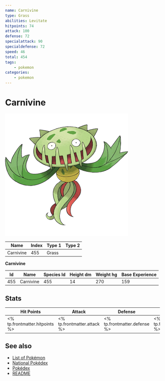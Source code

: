 ```yaml
---
name: Carnivine
type: Grass
abilities: Levitate
hitpoints: 74
attack: 100
defense: 72
specialattack: 90
specialdefense: 72
speed: 46
total: 454
tags:
    - pokemon
categories:
    - pokemon
---
```


# Carnivine


![Carnivine](images/455.png)

| **Name** | **Index** | **Type 1** | **Type 2** |
|----|----|----|----|
| Carnivine | 455 | Grass  |  |

**Carnivine** 




| **Id** | **Name** | **Species Id** | **Height dm** | **Weight hg** | **Base Experience** |
|--------|----------|----------------|------------|------------|---------------------|
| 455 | Carnivine | 455 | 14 | 270 | 159 |



## Stats

| **Hit Points** | **Attack** | **Defense** | **Special Attack** | **Special Defense** | **Speed** | **Total** |
|----------------|------------|-------------|--------------------|---------------------|-----------|-----------|
| <% tp.frontmatter.hitpoints %> | <% tp.frontmatter.attack %> | <% tp.frontmatter.defense %> | <% tp.frontmatter.specialattack %> | <% tp.frontmatter.specialdefense %> | <% tp.frontmatter.speed %> | <% tp.frontmatter.total %> |

## See also

- [List of Pokémon](../pokemon.md)
- [National Pokédex](../national_pokedex.md)
- [Pokédex](../pokedex.md)
- [README](../README.md)
